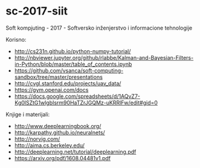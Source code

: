 # sc-2017-siit
Soft kompjuting - 2017 - Softversko inženjerstvo i informacione tehnologije

Korisno:
- http://cs231n.github.io/python-numpy-tutorial/
- http://nbviewer.jupyter.org/github/rlabbe/Kalman-and-Bayesian-Filters-in-Python/blob/master/table_of_contents.ipynb
- https://github.com/vsanca/soft-computing-sandbox/tree/master/presentations
- http://cvgl.stanford.edu/projects/uav_data/
- https://gym.openai.com/docs
- https://docs.google.com/spreadsheets/d/1AQvZ7-Kg0lSZtG1wlgbIsrm90HaTZrJGQMz-uKRRlFw/edit#gid=0

Knjige i materijali:
- http://www.deeplearningbook.org/
- http://karpathy.github.io/neuralnets/
- http://norvig.com/
- http://aima.cs.berkeley.edu/
- http://deeplearning.net/tutorial/deeplearning.pdf
- https://arxiv.org/pdf/1608.04481v1.pdf
